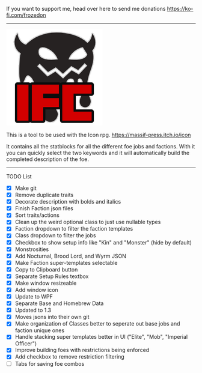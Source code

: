 If you want to support me, head over here to send me donations https://ko-fi.com/frozedon

____________

![Icon256](https://raw.githubusercontent.com/Frozedon/IconFoeCreator/main/ProgramIcons/Icon256.png)

This is a tool to be used with the Icon rpg. https://massif-press.itch.io/icon

It contains all the statblocks for all the different foe jobs and factions. With it you can quickly select the two keywords and it will automatically build the completed description of the foe.

____________

TODO List
- [X] Make git
- [X] Remove duplicate traits
- [X] Decorate description with bolds and italics
- [X] Finish Faction json files
- [X] Sort traits/actions
- [X] Clean up the weird optional class to just use nullable types
- [X] Faction dropdown to filter the faction templates
- [X] Class dropdown to filter the jobs
- [X] Checkbox to show setup info like "Kin" and "Monster" (hide by default)
- [X] Monstrosities
- [X] Add Nocturnal, Brood Lord, and Wyrm JSON
- [X] Make Faction super-templates selectable
- [X] Copy to Clipboard button
- [X] Separate Setup Rules textbox
- [X] Make window resizeable
- [X] Add window icon
- [X] Update to WPF
- [X] Separate Base and Homebrew Data
- [X] Updated to 1.3
- [X] Moves jsons into their own git
- [X] Make organization of Classes better to seperate out base jobs and faction unique ones
- [X] Handle stacking super templates better in UI ("Elite", "Mob", "Imperial Officer") 
- [X] Improve building foes with restrictions being enforced
- [X] Add checkbox to remove restriction filtering
- [ ] Tabs for saving foe combos